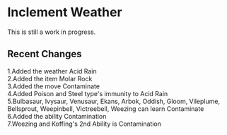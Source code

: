 Inclement Weather
========================================================================

This is still a work in progress.

Recent Changes
------------------------------------------------------------------------

1.Added the weather Acid Rain <br/>
2.Added the item Molar Rock <br/>
3.Added the move Contaminate <br/>
4.Added Poison and Steel type's immunity to Acid Rain <br/>
5.Bulbasaur, Ivysaur, Venusaur, Ekans, Arbok, Oddish, Gloom, Vileplume, Bellsprout, Weepinbell, Victreebell, Weezing can learn Contaminate <br/>
6.Added the ability Contamination <br/>
7.Weezing and Koffing's 2nd Ability is Contamination
